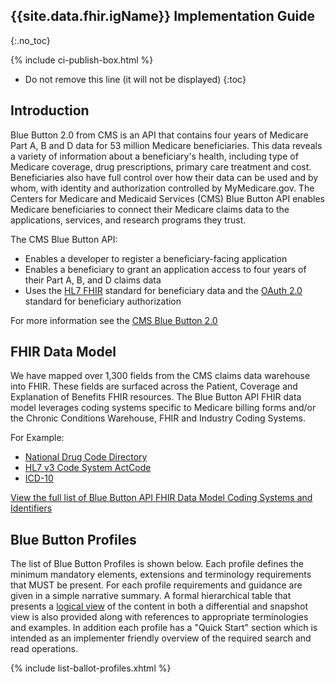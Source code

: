 ## {{site.data.fhir.igName}} Implementation Guide
{:.no_toc}

{% include ci-publish-box.html %}


<!-- TOC  the css styling for this is \pages\assets\css\project.css under 'markdown-toc'-->

* Do not remove this line (it will not be displayed)
{:toc}


<!-- end TOC -->

## Introduction

Blue Button 2.0 from CMS is an API that contains four years of Medicare Part A, B and D data for 53 million Medicare beneficiaries.
This data reveals a variety of information about a beneficiary's health, including type of Medicare coverage, drug prescriptions, primary care treatment and cost. Beneficiaries also have full
control over how their data can be used and by whom, with identity and authorization controlled by MyMedicare.gov.
The Centers for Medicare and Medicaid Services (CMS) Blue Button API enables Medicare beneficiaries to connect their Medicare claims data to the applications, services, and research programs they
trust.

The CMS Blue Button API:

* Enables a developer to register a beneficiary-facing application
* Enables a beneficiary to grant an application access to four years of their Part A, B, and D claims data
* Uses the [HL7 FHIR] standard for beneficiary data and the [OAuth 2.0] standard for beneficiary authorization

For more information see the [CMS Blue Button 2.0]

## FHIR Data Model

We have mapped over 1,300 fields from the CMS claims data warehouse into FHIR. These fields are surfaced across the Patient, Coverage and Explanation of Benefits FHIR resources.
The Blue Button API FHIR data model leverages coding systems specific to Medicare billing forms and/or the Chronic Conditions Warehouse, FHIR and Industry Coding Systems.

For Example:

* [National Drug Code Directory]
* [HL7 v3 Code System ActCode]
* [ICD-10]

[View the full list of Blue Button API FHIR Data Model Coding Systems and Identifiers]

## Blue Button Profiles

The list of Blue Button Profiles is shown below. Each profile defines the minimum mandatory elements, extensions and terminology requirements that MUST be present. For each profile requirements
and guidance are given in a simple narrative summary. A formal hierarchical table that presents a [logical view] of the content in both a differential and snapshot view is also provided along with
references to appropriate terminologies and examples. In addition each profile has a "Quick Start" section which is intended as an implementer friendly overview of the required search and read
operations.

{% include list-ballot-profiles.xhtml %}

[HL7 FHIR]:https://www.hl7.org/fhir/
[OAuth 2.0]:https://oauth.net/2/
[CMS Blue Button 2.0]:https://bluebutton.cms.gov/
[National Drug Code Directory]:https://www.accessdata.fda.gov/scripts/cder/ndc/
[HL7 v3 Code System ActCode]:http://hl7.org/fhir/v3/ActCode/cs.html
[ICD-10]:http://hl7.org/fhir/terminologies-systems.html#http://hl7.html
[View the full list of Blue Button API FHIR Data Model Coding Systems and Identifiers]:https://github.com/CMSgov/bluebutton-data-server/blob/master/dev/data-model.md
[logical view]:http://hl7.org/fhir/formats.html#table
